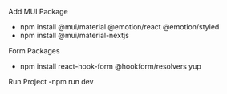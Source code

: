 Add MUI Package

- npm install @mui/material @emotion/react @emotion/styled
- npm install @mui/material-nextjs

Form Packages

- npm install react-hook-form @hookform/resolvers yup

Run Project
-npm run dev
